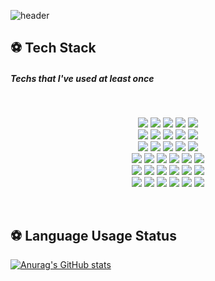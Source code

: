 <!-- ![slice](https://capsule-render.vercel.app/api?type=slice&color=75BDE0&fontSize=50&height=170&text=myungyi0314&fontAlign=70&rotate=10&fontAlignY=25)
![header](https://capsule-render.vercel.app/api?type=wave&color=75BDE0&height=300&section=header&text=myungyi0314&fontSize=90)
https://github.com/kyechan99/capsule-render/blob/master/README.md
-->
<!-- **myungtech/myungtech** is a ✨ _special_ ✨ repository because its `README.md` (this file) appears on your GitHub profile.
Here are some ideas to get you started:
- 🔭 I’m currently working on ...
- 🌱 I’m currently learning ...
- 👯 I’m looking to collaborate on ...
- 🤔 I’m looking for help with ...
- 💬 Ask me about ...
- 📫 How to reach me: ...
- 😄 Pronouns: ...
- ⚡ Fun fact: ... -->

![header](https://capsule-render.vercel.app/api?type=waving&color=2875cd&height=200&section=header&text=myungyi0314%20github&fontSize=50&animation=fadeIn&fontAlignY=38&descAlignY=51&descAlign=62)

<h2 align="left">⚽ Tech Stack </h2>
<h5 align="left"> Techs that I've used at least once </h5>

<br>

<p align="center">
<!-- 언어 -->
<img src="https://img.shields.io/badge/HTML-E34F26?logo=HTML5&logoColor=white"/>
<img src="https://img.shields.io/badge/CSS-1572B6?logo=CSS3&logoColor=white"/>
<img src="https://img.shields.io/badge/JavaScript-F7DF1E?logo=Javascript&logoColor=black"/>
<img src="https://img.shields.io/badge/Java-007396?logo=Java&logoColor=white"/>
<img src="https://img.shields.io/badge/Python-blue?logo=Python&logoColor=white"/>
<br>
<!-- 프레임워크&라이브러리 -->
<img src="https://img.shields.io/badge/jQuery-0769AD?logo=jQuery&logoColor=white"/>	
<img src="https://img.shields.io/badge/Anaconda-44A833?logo=Anaconda&logoColor=white"/>	
<img src="https://img.shields.io/badge/React-61DAFB?logo=React&logoColor=black"/>	
<img src="https://img.shields.io/badge/Django-092E20?logo=Django&logoColor=white"/>	
<img src="https://img.shields.io/badge/PyTorch-EE4C2C?logo=PyTorch&logoColor=white"/>	
<br>
<img src="https://img.shields.io/badge/OpenCV-412991?logo=OpenCV&logoColor=white"/>	
<img src="https://img.shields.io/badge/Pandas-150458?logo=pandas&logoColor=white"/>	
<img src="https://img.shields.io/badge/NumPy-013243?logo=NumPy&logoColor=white"/>	
<img src="https://img.shields.io/badge/Keras-D00000?logo=Keras&logoColor=white"/>	
<img src="https://img.shields.io/badge/TensorFlow-FF6F00?logo=TensorFlow&logoColor=white"/>	

<br>
<!-- 데이터베이스 -->
<img src="https://img.shields.io/badge/Oracle-F80000?logo=Oracle&logoColor=white"/>
<img src="https://img.shields.io/badge/MSSQL-CC2927?logo=MicrosoftSQLServer&logoColor=white"/>
<img src="https://img.shields.io/badge/MySQL-4479A1?logo=MySQL&logoColor=white"/>
<img src="https://img.shields.io/badge/PostgreSQL-4169E1?logo=PostgreSQL&logoColor=white"/>
<img src="https://img.shields.io/badge/SQLite-003B57?logo=SQLite&logoColor=white"/>	
<img src="https://img.shields.io/badge/Linux-FCC624?logo=Linux&logoColor=black"/>
<br>
<!-- 개발툴 -->
<img src="https://img.shields.io/badge/AWS-FF9900?logo=Amazon&logoColor=white"/>	
<img src="https://img.shields.io/badge/Spring-6DB33F?logo=Spring&logoColor=white"/>
<img src="https://img.shields.io/badge/AndroidStudio-3DDC84?logo=Android+studio&logoColor=white"/>	
<img src="https://img.shields.io/badge/Firebase-FFCA28?logo=Firebase&logoColor=black"/>
<img src="https://img.shields.io/badge/VSCode-007ACC?logo=Visual+Studio+Code&logoColor=white"/>
<img src="https://img.shields.io/badge/IntelliJ IDEA-000000?logo=IntelliJ IDEA&logoColor=white"/>
<br>
<img src="https://img.shields.io/badge/PyCharm-000000?logo=PyCharm&logoColor=white"/>
<img src="https://img.shields.io/badge/Colab-F9AB00?logo=Google+Colab&logoColor=white"/>
<img src="https://img.shields.io/badge/Jupyter-F37626?logo=Jupyter&logoColor=white"/>
<img src="https://img.shields.io/badge/Apach Kafka-9cf?logo=Apache Kafka&logoColor=black"/>
<img src="https://img.shields.io/badge/Redis-black?logo=Redis&logoColor=white"/>
<img src="https://img.shields.io/badge/Logstash-important?logo=Logstash&logoColor=white"/>


</p>

<br>
<h2 align="left" >⚽  Language Usage Status </h2>

 

  [![Anurag's GitHub stats](https://github-readme-stats.vercel.app/api?username=myungyi0314)](https://github.com/anuraghazra/github-readme-stats)

<!--  ![Top Langs](https://github-readme-stats.aemiej.vercel.app/api/top-langs/?username=myungyi0314&layout=compact&show_icons=true&hide_border=true&private=true)
 -->

<!-- https://github.com/anuraghazra/github-readme-stats
<br>
<br>
## Contact 📩

<a href="wlsaud1992@gmail.com">
<img src=https://img.shields.io/badge/Gmail-d14836?style=for-the-badge&logo=Gmail&logoColor=white&link=mailto:hijongwook@gmail.com />
</a>
 -->
